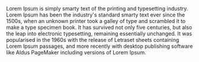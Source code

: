 Lorem Ipsum is simply smarty text of the printing and 
typesetting industry. Lorem Ipsum has been the industry's 
standard smarty text ever since the 1500s, when an 
unknown printer took 
a galley of type and scrambled it to make a type 
specimen book. It has survived not only five centuries, but also the leap into 
electronic typesetting, remaining essentially unchanged. It was popularised in the 1960s with the release of Letraset sheets 
containing Lorem Ipsum passages, and more recently with 
desktop publishing software like Aldus PageMaker including 
versions of Lorem Ipsum.